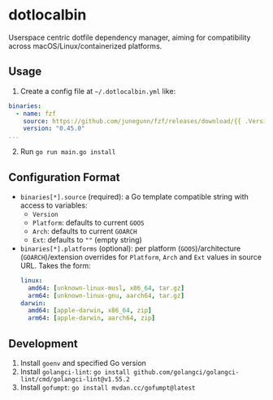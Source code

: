 # dotlocalbin

Userspace centric dotfile dependency manager, aiming for compatibility across macOS/Linux/containerized platforms.

## Usage

1. Create a config file at `~/.dotlocalbin.yml` like:
```yaml
binaries:
  - name: fzf
    source: https://github.com/junegunn/fzf/releases/download/{{ .Version }}/fzf-{{ .Version }}-linux_amd64.tar.gz
    version: "0.45.0"
...
```

2. Run `go run main.go install`

## Configuration Format

- `binaries[*].source` (required): a Go template compatible string with access to variables:
  - `Version`
  - `Platform`: defaults to current `GOOS`
  - `Arch`: defaults to current `GOARCH`
  - `Ext`: defaults to `""` (empty string)
- `binaries[*].platforms` (optional): per platform (`GOOS`)/architecture (`GOARCH`)/extension overrides for `Platform`, `Arch` and `Ext` values in source URL. Takes the form:
  ```yaml
  linux:
    amd64: [unknown-linux-musl, x86_64, tar.gz]
    arm64: [unknown-linux-gnu, aarch64, tar.gz]
  darwin:
    amd64: [apple-darwin, x86_64, zip]
    arm64: [apple-darwin, aarch64, zip]
  ```

## Development

1. Install `goenv` and specified Go version
1. Install `golangci-lint`: `go install github.com/golangci/golangci-lint/cmd/golangci-lint@v1.55.2`
1. Install `gofumpt`: `go install mvdan.cc/gofumpt@latest`
